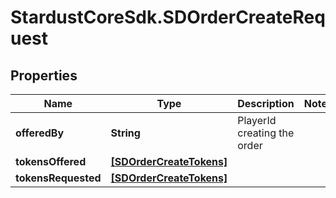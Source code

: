 # StardustCoreSdk.SDOrderCreateRequest

## Properties

Name | Type | Description | Notes
------------ | ------------- | ------------- | -------------
**offeredBy** | **String** | PlayerId creating the order | 
**tokensOffered** | [**[SDOrderCreateTokens]**](SDOrderCreateTokens.md) |  | 
**tokensRequested** | [**[SDOrderCreateTokens]**](SDOrderCreateTokens.md) |  | 


